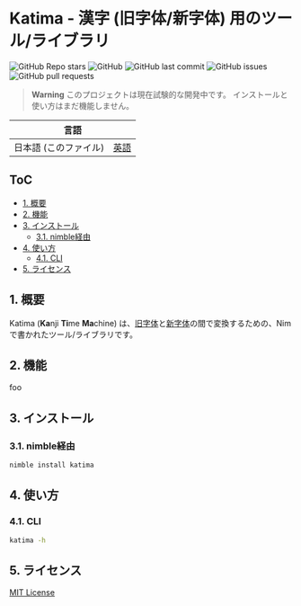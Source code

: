 # Katima - 漢字 (旧字体/新字体) 用のツール/ライブラリ <!-- omit in toc -->

![GitHub Repo stars](https://img.shields.io/github/stars/lafixier/katima?style=for-the-badge)
![GitHub](https://img.shields.io/github/license/lafixier/katima?style=for-the-badge)
![GitHub last commit](https://img.shields.io/github/last-commit/lafixier/katima?style=for-the-badge)
![GitHub issues](https://img.shields.io/github/issues/lafixier/katima?style=for-the-badge)
![GitHub pull requests](https://img.shields.io/github/issues-pr-raw/lafixier/katima?style=for-the-badge)

> **Warning**
> このプロジェクトは現在試験的な開発中です。
> インストールと使い方はまだ機能しません。

<!-- ここにGIFを挿入 -->

<div align="center">
  <table>
    <tr>
      <thead>
        <tr>
          <th colspan="2">言語</th>
        </tr>
      </thead>
      <tbody>
        <td>日本語 (このファイル)</td>
        <td>
          <a href="README.md">英語</a>
        </td>
      </tbody>
    </tr>
  </table>
</div>

## ToC <!-- omit in toc -->

- [1. 概要](#1-概要)
- [2. 機能](#2-機能)
- [3. インストール](#3-インストール)
  - [3.1. nimble経由](#31-nimble経由)
- [4. 使い方](#4-使い方)
  - [4.1. CLI](#41-cli)
- [5. ライセンス](#5-ライセンス)

## 1. 概要

Katima (**Ka**nji **Ti**me **Ma**chine) は、[旧字体](https://ja.wikipedia.org/wiki/旧字体)と[新字体](https://ja.wikipedia.org/wiki/新字体)の間で変換するための、Nimで書かれたツール/ライブラリです。

## 2. 機能

foo

## 3. インストール

### 3.1. nimble経由

```bash
nimble install katima
```

## 4. 使い方

### 4.1. CLI

```bash
katima -h
```

## 5. ライセンス

[MIT License](LICENSE)
